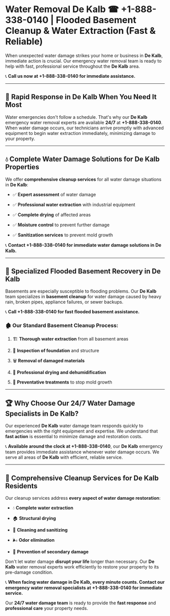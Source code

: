 # Water Removal De Kalb ☎ +1-888-338-0140 | Flooded Basement Cleanup & Water Extraction (Fast & Reliable)

When unexpected water damage strikes your home or business in **De Kalb**, immediate action is crucial. Our emergency water removal team is ready to help with fast, professional service throughout the **De Kalb** area. 

📞 **Call us now at +1-888-338-0140 for immediate assistance.**
---
## 🚀 Rapid Response in De Kalb When You Need It Most
Water emergencies don't follow a schedule. That's why our **De Kalb** emergency water removal experts are available **24/7** at **+1-888-338-0140**. When water damage occurs, our technicians arrive promptly with advanced equipment to begin water extraction immediately, minimizing damage to your property.
---
## 💧 Complete Water Damage Solutions for De Kalb Properties
We offer **comprehensive cleanup services** for all water damage situations in **De Kalb**:
- ✅ **Expert assessment** of water damage  
- ✅ **Professional water extraction** with industrial equipment  
- ✅ **Complete drying** of affected areas  
- ✅ **Moisture control** to prevent further damage  
- ✅ **Sanitization services** to prevent mold growth  
📞 **Contact +1-888-338-0140 for immediate water damage solutions in De Kalb.**
---
## 🌊 Specialized Flooded Basement Recovery in De Kalb
Basements are especially susceptible to flooding problems. Our **De Kalb** team specializes in **basement cleanup** for water damage caused by heavy rain, broken pipes, appliance failures, or sewer backups. 
📞 **Call +1-888-338-0140 for fast flooded basement assistance.**
### 🏚️ Our Standard Basement Cleanup Process:
1. 🏗️ **Thorough water extraction** from all basement areas  
2. 🔎 **Inspection of foundation** and structure  
3. 🗑️ **Removal of damaged materials**  
4. 💨 **Professional drying and dehumidification**  
5. 🚫 **Preventative treatments** to stop mold growth  
---
## 🏆 Why Choose Our 24/7 Water Damage Specialists in De Kalb?
Our experienced **De Kalb** water damage team responds quickly to emergencies with the right equipment and expertise. We understand that **fast action** is essential to minimize damage and restoration costs.
📞 **Available around the clock at +1-888-338-0140**, our **De Kalb** emergency team provides immediate assistance whenever water damage occurs. We serve all areas of **De Kalb** with efficient, reliable service.
---
## 🧹 Comprehensive Cleanup Services for De Kalb Residents
Our cleanup services address **every aspect of water damage restoration**:
- 💧 **Complete water extraction**  
- 🏠 **Structural drying**  
- 🧼 **Cleaning and sanitizing**  
- 🌬️ **Odor elimination**  
- 🚫 **Prevention of secondary damage**  
Don't let water damage **disrupt your life** longer than necessary. Our **De Kalb** water removal experts work efficiently to restore your property to its pre-damage condition.
📞 **When facing water damage in De Kalb, every minute counts. Contact our emergency water removal specialists at +1-888-338-0140 for immediate service.**
Our **24/7 water damage team** is ready to provide the **fast response** and **professional care** your property needs.
